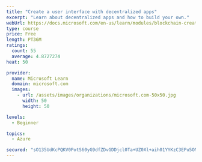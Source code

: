 ```yaml
---
title: "Create a user interface with decentralized apps"
excerpt: "Learn about decentralized apps and how to build your own."
webUrl: https://docs.microsoft.com/en-us/learn/modules/blockchain-create-ui-decentralized-apps/
type: course
price: Free
length: PT36M
ratings:
  count: 55
  average: 4.8727274
heat: 50

provider:
  name: Microsoft Learn
  domain: microsoft.com
  images:
    - url: /assets/images/organizations/microsoft.com-50x50.jpg
      width: 50
      height: 50

levels:
  - Beginner

topics:
  - Azure

secured: "sO135UdKcPQKV0PotS60yG9dfZDvGDDjcl0Ta+UZ0Xl+aih01YYKzC3EPu5OMwOONtdCZ5lYV1ujNokvD8J0n8JWdodO74PCIZQi/RYuNhYP7PVi9qS8nRi2Fqv/ZwCSILT9CfahocfwazXOjitK4Ri8c/XEmJcTiVIOwcoU1h4GD++vm78+anC9OSEgzu8X7mIwKn8E1G0gVHL4AuIRrsinma6Dve11Dc710HaVRSuxhZgXIQN7E2OCe4bsrxzZJTKGyi0osuIz2g6T25zf+6zDW2zQbq9+XuXaT/2A3CxPrCX7s0dKlUpjLvxaxFh4IXvekza998LSucyrM2PQWt1nqlCGu7dkBqagEdwCajuhEfHYBz6iY6ht7WjdjXeuUsLQDxYv5XqEUEVR4BzpBaRAOYbKecCJU1qfyi1k+Hg=;vj1TL6aR6ApzkXMXYhokZg=="
---
```


